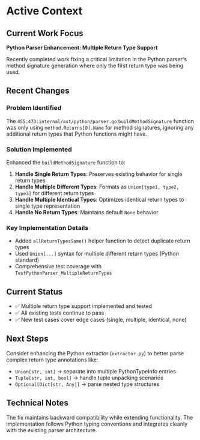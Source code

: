 # Active Context

## Current Work Focus
**Python Parser Enhancement: Multiple Return Type Support**

Recently completed work fixing a critical limitation in the Python parser's method signature generation where only the first return type was being used.

## Recent Changes

### Problem Identified
The ```455:473:internal/ast/python/parser.go``` `buildMethodSignature` function was only using `method.Returns[0].Name` for method signatures, ignoring any additional return types that Python functions might have.

### Solution Implemented
Enhanced the `buildMethodSignature` function to:

1. **Handle Single Return Types**: Preserves existing behavior for single return types
2. **Handle Multiple Different Types**: Formats as `Union[type1, type2, type3]` for different return types
3. **Handle Multiple Identical Types**: Optimizes identical return types to single type representation
4. **Handle No Return Types**: Maintains default `None` behavior

### Key Implementation Details
- Added `allReturnTypesSame()` helper function to detect duplicate return types
- Used `Union[...]` syntax for multiple different return types (Python standard)
- Comprehensive test coverage with `TestPythonParser_MultipleReturnTypes`

## Current Status
- ✅ Multiple return type support implemented and tested
- ✅ All existing tests continue to pass
- ✅ New test cases cover edge cases (single, multiple, identical, none)

## Next Steps
Consider enhancing the Python extractor (`extractor.py`) to better parse complex return type annotations like:
- `Union[str, int]` → separate into multiple PythonTypeInfo entries
- `Tuple[str, int, bool]` → handle tuple unpacking scenarios
- `Optional[Dict[str, Any]]` → parse nested type structures

## Technical Notes
The fix maintains backward compatibility while extending functionality. The implementation follows Python typing conventions and integrates cleanly with the existing parser architecture.
